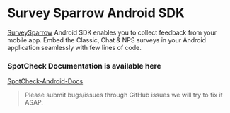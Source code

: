 # Survey Sparrow Android SDK

[SurveySparrow](https:://surveysparrow.com) Android SDK enables you to collect feedback from your mobile app. Embed the Classic, Chat & NPS surveys in your Android application seamlessly with few lines of code.

### SpotCheck Documentation is available here 

[SpotCheck-Android-Docs](https://surveysparrow.gitbook.io/spotchecks/how-to-use-spotchecks/mobile-spotcheck/android)

> Please submit bugs/issues through GitHub issues we will try to fix it ASAP.
